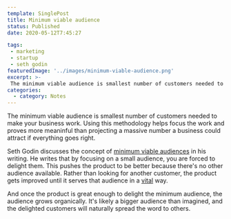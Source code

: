 ```yaml
---
template: SinglePost
title: Minimum viable audience
status: Published
date: 2020-05-12T7:45:27
tags:
 - marketing
 - startup
 - seth godin
featuredImage: '../images/minimum-viable-audience.png'
excerpt: >-
 The minimum viable audience is smallest number of customers needed to make your business work. Once the product is great enough to delight the minimum audience, the audience grows organically. It's likely a bigger audience than imagined, and the delighted customers will naturally spread the word to others.
categories:
  - category: Notes
---
```

The minimum viable audience is smallest number of customers needed to make your business work. Using this methodology helps focus the work and proves more meaninful than projecting a massive number a business could attract if everything goes right.

Seth Godin discusses the concept of [minimum viable audiences](https://seths.blog/2019/03/the-minimum-viable-audience-2/) in his writing. He writes that by focusing on a small audience, you are forced to delight them. This pushes the product to be better because there's no other audience available. Rather than looking for another customer, the product gets improved until it serves that audience in a [vital](https://ecomloop.com/posts/small-and-vital) way.

And once the product is great enough to delight the minimum audience, the audience grows organically. It's likely a bigger audience than imagined, and the delighted customers will naturally spread the word to others.
